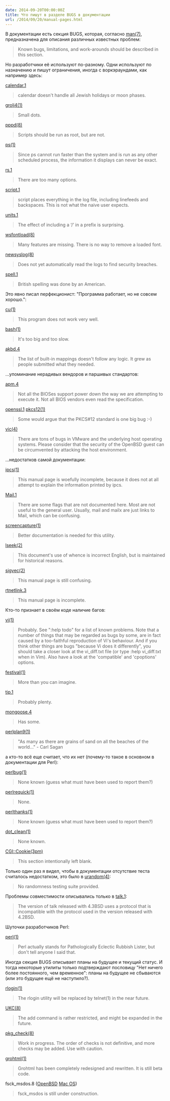```yaml
---
date: 2014-09-20T00:00:00Z
title: Что пишут в разделе BUGS в документации
url: /2014/09/20/manual-pages.html
---
```


В документации есть секция BUGS, которая, согласно
[man(7)](http://www.openbsd.org/cgi-bin/man.cgi/OpenBSD-current/man7/man.7?query=man&sec=7),
предназначена для описания различных известных проблем:

> Known bugs, limitations, and work-arounds should be described in this section.

Но разработчики её используют по-разному. Одни используют по назначению
и пишут ограничения, иногда с воркэраундами, как например здесь:

<!--
LIMITATIONS
-->

[calendar.1](http://www.openbsd.org/cgi-bin/man.cgi/OpenBSD-current/man1/calendar.1?query=calendar)

> calendar doesn't handle all Jewish holidays or moon phases.

[grolj4(1)](https://developer.apple.com/library/mac/documentation/Darwin/Reference/ManPages/man1/grolj4.1.html)

> Small dots.

[pppd(8)](http://www.openbsd.org/cgi-bin/man.cgi/OpenBSD-current/man8/pppd.8?query=pppd)

> Scripts should be run as root, but are not.

[ps(1)](https://developer.apple.com/library/mac/documentation/Darwin/Reference/ManPages/man1/ps.1.html)

> Since ps cannot run faster than the system
> and is run as any other scheduled process, the information
> it displays can never be exact.

[rs.1](http://www.openbsd.org/cgi-bin/man.cgi/OpenBSD-current/man1/rs.1?query=rs)

> There are too many options.

[script.1](http://www.openbsd.org/cgi-bin/man.cgi/OpenBSD-current/man1/script.1?query=script)

> script places everything in the log file, including
> linefeeds and backspaces. This is not what the naive user expects.

[units.1](http://www.openbsd.org/cgi-bin/man.cgi/OpenBSD-current/man1/units.1?query=units)

> The effect of including a ‘/’ in a prefix is surprising.

[wsfontload(8)](http://www.openbsd.org/cgi-bin/man.cgi/OpenBSD-current/man8/wsfontload.8?query=wsfontload)

> Many features are missing.
> There is no way to remove a loaded font.

[newsyslog(8)](https://developer.apple.com/library/mac/documentation/Darwin/Reference/ManPages/man8/newsyslog.8.html)

> Does not yet automatically read the logs to find security breaches.

[spell.1](http://www.openbsd.org/cgi-bin/man.cgi/OpenBSD-current/man1/spell.1?query=spell)

> British spelling was done by an American.

Это явно писал перфекционист: "Программа работает, но не совсем хорошо.":

[cu(1)](https://developer.apple.com/library/mac/documentation/Darwin/Reference/ManPages/man1/cu.1.html)

> This program does not work very well.

[bash(1)](https://developer.apple.com/library/mac/documentation/Darwin/Reference/ManPages/man1/bash.1.html)

> It's too big and too slow.

[akbd.4](http://www.openbsd.org/cgi-bin/man.cgi/OpenBSD-current/man4/akbd.4?query=akbd)

> The list of built-in mappings doesn't follow any logic.
> It grew as people submitted what they needed.

<!--
[dhcpd.8](http://www.openbsd.org/cgi-bin/man.cgi/OpenBSD-current/man8/dhcpd.8?query=dhcpd)

> We realize that it would be nice if one could send
> a SIGHUP to the server and have it reload the database.
> This is not technically impossible, but it would require
> a great deal of work, our resources are extremely limited,
> and they can be better spent elsewhere. So please don't complain
> about this on the mailing list unless you're prepared
> to fund a project to implement this feature, or prepared to do it yourself.

[rbootd(8)](http://www.openbsd.org/cgi-bin/man.cgi/OpenBSD-current/man8/rbootd.8?query=rbootd)

> If multiple servers are started on the same interface,
> each will receive and respond to the same boot packets.

[mount(8)](https://developer.apple.com/library/mac/documentation/Darwin/Reference/ManPages/man8/mount.8.html)

> It is possible for a corrupted file system to cause a crash.

[portmap(8)](http://www.openbsd.org/cgi-bin/man.cgi/OpenBSD-current/man8/portmap.8?query=portmap)

> If portmap crashes, all servers must be restarted.

[atactl.8](http://www.openbsd.org/cgi-bin/man.cgi/OpenBSD-current/man8/atactl.8?query=atactl)

> The output from the identify command is rather ugly.

[growfs.8](http://www.openbsd.org/cgi-bin/man.cgi/OpenBSD-current/man8/growfs.8?query=growfs)

> Filesystems must be checked with fsck(8) after enlarging.

[umct(4)](http://www.openbsd.org/cgi-bin/man.cgi/OpenBSD-current/man4/umct.4?query=umct)

> This driver is not known to work currently.

[at(1)](https://developer.apple.com/library/mac/documentation/Darwin/Reference/ManPages/man1/at.1.html)

> Specifying a date past 2038 may not work on some systems.

[com.4](http://www.openbsd.org/cgi-bin/man.cgi/OpenBSD-current/man4/com.4?query=com)

> Data loss is possible on busy systems with unbuffered UARTs at high speed.
> The name of this driver and the constants which define
> the locations of the various serial ports are holdovers from DOS.

[sdiff.1](http://www.openbsd.org/cgi-bin/man.cgi/OpenBSD-current/man1/sdiff.1?query=sdiff)

> sdiff may not work with binary data.

[write.1](http://www.openbsd.org/cgi-bin/man.cgi/OpenBSD-current/man1/write.1?query=write)

> The “EOF” message seen when the other write terminates
> is indistinguishable from that party simply typing “EOF”
> to make you believe that any future messages did not come from them.
> Especially messages such as:
> [1] Done rm -rf *

[ipsec.4](http://www.openbsd.org/cgi-bin/man.cgi/OpenBSD-current/man4/ipsec.4?query=ipsec)

> There's a lot more to be said on this subject. This is
> just a beginning. At the moment the socket options are not fully implemented.

[watchdog(4)](http://www.openbsd.org/cgi-bin/man.cgi/OpenBSD-current/man4/watchdog.4?query=watchdog)

> For systems with multiple watchdog timers available, only a singleV
> one can be used at a time.
> There is currently no way of selecting which device is used; the first
> discovered by the kernel is selected.

[bc.1](http://www.openbsd.org/cgi-bin/man.cgi/OpenBSD-current/man1/bc.1?query=bc)

> ‘Quit’ is interpreted when read, not when executed.
> Some non-portable extensions, as found in the
> GNU version of the bc utility are not implemented (yet).

[locale.1](http://www.openbsd.org/cgi-bin/man.cgi/OpenBSD-current/man1/locale.1?query=locale)

> The list of supported locales is perpetually incomplete.

[mopchk.1](http://www.openbsd.org/cgi-bin/man.cgi/OpenBSD-current/man1/mopchk.1?query=mopchk)

> In some implementations the same interface can occur more than once.

[bzdiff(1)](https://developer.apple.com/library/mac/documentation/Darwin/Reference/ManPages/man1/bzdiff.1.html)

> Messages from the cmp or diff programs refer
> to temporary filenames instead of those specified.

[uguru(4)](http://www.openbsd.org/cgi-bin/man.cgi/OpenBSD-current/man4/uguru.4?query=uguru)

> Interrupt support is unimplemented.

[rwho(1)](https://developer.apple.com/library/mac/documentation/Darwin/Reference/ManPages/man1/rwho.1.html)

> This is unwieldy when the number of machines on the local net is large.

[audit(2)](https://developer.apple.com/library/mac/documentation/Darwin/Reference/ManPages/man2/audit.2.html)

> The kernel does not fully validate that the argument passed is syntactically
> valid BSM. Submitting invalid audit records may corrupt the audit log.

[ls(1)](https://developer.apple.com/library/mac/documentation/Darwin/Reference/ManPages/man1/ls.1.html)

> To maintain backward compatibility, the relationships
> between the many options are quite complex.
-->

<!--
VENDOR's BULLSHIT
-->

...упоминание нерадивых вендоров и паршивых стандартов:

[apm.4](http://www.openbsd.org/cgi-bin/man.cgi/OpenBSD-current/man4/i386/apm.4?query=apm)

> Not all the BIOSes support power down the way we are attempting to execute it.
> Not all BIOS vendors even read the specification.

[openssl.1](http://www.openbsd.org/cgi-bin/man.cgi/OpenBSD-current/man1/openssl.1?query=openssl)
[pkcs12(1)](https://developer.apple.com/library/mac/documentation/Darwin/Reference/ManPages/man1/pkcs12.1ssl.html)

> Some would argue that the PKCS#12 standard is one big bug :-)

[vic(4)](http://www.openbsd.org/cgi-bin/man.cgi/OpenBSD-current/man4/vic.4?query=vic)

> There are tons of bugs in VMware and the underlying
> host operating systems. Please consider that the security of
> the OpenBSD guest can be circumvented by attacking the host environment.

<!--
DOCUMENTATION
-->

...недостатков самой документации:

[ipcs(1)](https://developer.apple.com/library/mac/documentation/Darwin/Reference/ManPages/man1/ipcs.1.html)

> This manual page is woefully incomplete, because
> it does not at all attempt to explain the information printed by ipcs.

[Mail.1](http://www.openbsd.org/cgi-bin/man.cgi/OpenBSD-current/man1/Mail.1?query=Mail)

> There are some flags that are not documented here.
> Most are not useful to the general user. Usually, mail and mailx
> are just links to Mail, which can be confusing.

[screencapture(1)](https://developer.apple.com/library/mac/documentation/Darwin/Reference/ManPages/man1/screencapture.1.html)

> Better documentation is needed for this utility.

[lseek(2)](https://developer.apple.com/library/mac/documentation/Darwin/Reference/ManPages/man2/lseek.2.html)

> This document's use of whence is incorrect English, but is maintained for
> historical reasons.

[sigvec(2)](https://developer.apple.com/library/mac/documentation/Darwin/Reference/ManPages/man2/sigvec.2.html)

> This manual page is still confusing.

[rtnetlink.3](http://man7.org/linux/man-pages/man3/rtnetlink.3.html)

> This manual page is incomplete.

<!--
BUGS
-->

Кто-то признает в своём коде наличие багов:

[vi(1)](https://developer.apple.com/library/mac/documentation/Darwin/Reference/ManPages/man1/vi.1.html)

> Probably. See ":help todo" for a list of known problems.
> Note that a number of things that may be regarded as bugs by some,
> are in fact caused by a too-faithful reproduction of Vi's behaviour.
> And if you think other things are bugs "because Vi does it differently",
> you should take a closer look at the vi_diff.txt file
> (or type :help vi_diff.txt when in Vim). Also have a look
> at the 'compatible' and 'cpoptions' options.

[festival(1)](http://linux.die.net/man/1/festival)

> More than you can imagine.

[tip.1](http://www.openbsd.org/cgi-bin/man.cgi/OpenBSD-current/man1/tip.1?query=tip)

> Probably plenty.

[mongoose.4](http://www.openbsd.org/cgi-bin/man.cgi/OpenBSD-current/man4/hppa/mongoose.4?query=mongoose)

> Has some.

[perlplan9(1)](https://developer.apple.com/library/mac/documentation/Darwin/Reference/ManPages/man1/perlplan9.1.html)

> "As many as there are grains of sand on all the
> beaches of the world..." - Carl Sagan

а кто-то всё еще считает, что их нет (почему-то такое в основном в документации для Perl):

[perlbug(1)](https://developer.apple.com/library/mac/documentation/Darwin/Reference/ManPages/man1/perlbug.1.html)

> None known (guess what must have been used to report them?)

[perlrequick(1)](https://developer.apple.com/library/mac/documentation/Darwin/Reference/ManPages/man1/perlrequick.1.html)

> None.

[perlthanks(1)](https://developer.apple.com/library/mac/documentation/Darwin/Reference/ManPages/man1/perlthanks.1.html)

> None known (guess what must have been used to report them?)

[dot_clean(1)](https://developer.apple.com/library/mac/documentation/Darwin/Reference/ManPages/man1/cu.1.html)

> None known.

[CGI::Cookie(3pm)](https://developer.apple.com/library/mac/documentation/Darwin/Reference/ManPages/man3/CGI__Cookie.3pm.html)

> This section intentionally left blank.

<!--
UNIQUE
-->

Только один раз я видел, чтобы в документации отсутствие теста
считалось недостатком, это было в [urandom(4)](http://www.openbsd.org/cgi-bin/man.cgi/OpenBSD-current/man4/urandom.4?query=urandom):

> No randomness testing suite provided.

Проблемы совместимости описывались только в [talk.1](http://www.openbsd.org/cgi-bin/man.cgi/OpenBSD-current/man1/talk.1?query=talk):

> The version of talk released with 4.3BSD uses a protocol
> that is incompatible with the protocol used in the version released with 4.2BSD.

Шуточки разработчиков Perl:

[perl(1)](https://developer.apple.com/library/mac/documentation/Darwin/Reference/ManPages/man1/perl.1.html)

> Perl actually stands for Pathologically Eclectic
> Rubbish Lister, but don't tell anyone I said that.

<!--
PLANS TO FUTURE
-->

Иногда секция BUGS описывает планы на будущее и текущий статус.
И тогда некоторые утилиты только подтверждают пословицу "Нет ничего более постоянного, чем временное":
планы на будущее не сбываются (или это будущее ещё не наступило?).

[rlogin(1)](https://developer.apple.com/library/mac/documentation/Darwin/Reference/ManPages/man1/rlogin.1.html)

> The rlogin utility will be replaced by telnet(1) in the near future.

[UKC(8)](http://www.openbsd.org/cgi-bin/man.cgi/OpenBSD-current/man8/UKC.8?query=UKC)

> The add command is rather restricted, and might be expanded in the future.

[pkg_check(8)](http://www.openbsd.org/cgi-bin/man.cgi/OpenBSD-current/man8/pkg_check.8?query=pkg%5fcheck)

> Work in progress. The order of checks is not definitive,
> and more checks may be added. Use with caution.

[grohtml(1)](https://developer.apple.com/library/mac/documentation/Darwin/Reference/ManPages/man1/grohtml.1.html)

> Grohtml has been completely redesigned and rewritten. It is still beta code.

fsck_msdos.8 ([OpenBSD](http://www.openbsd.org/cgi-bin/man.cgi/OpenBSD-current/man8/fsck_msdos.8?query=fsck%5fmsdos)
[Mac OS](https://developer.apple.com/library/mac/documentation/Darwin/Reference/ManPages/man8/fsck_msdos.8.html))

> fsck_msdos is still under construction.

<br><br>

<!--
[mailwrapper(8)](http://www.openbsd.org/cgi-bin/man.cgi/OpenBSD-current/man8/mailwrapper.8?query=mailwrapper)

> The entire reason this program exists is a crock.
> Instead, a command for how to submit mail should be
> standardized, and all the "behave differently if invoked
> with a different name" behavior of things like mailq(8) should go away.

[pac(8)](http://www.openbsd.org/cgi-bin/man.cgi/OpenBSD-current/man8/pac.8?query=pac)

> The relationship between the computed price and reality is as yet unknown.

[mklocale(1)](https://developer.apple.com/library/mac/documentation/Darwin/Reference/ManPages/man1/mklocale.1.html)

> The mklocale utility is overly simplistic.

[netstat(1)](https://developer.apple.com/library/mac/documentation/Darwin/Reference/ManPages/man1/netstat.1.html)

> The notion of errors is ill-defined.

[what(1)](https://developer.apple.com/library/mac/documentation/Darwin/Reference/ManPages/man1/what.1.html)

> As BSD is not licensed to distribute SCCS.
> This is a rewrite of the what command which is part of SCCS;
> it may not behave in exactly the same manner as that command does.
-->
